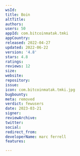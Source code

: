 ```yaml
---
wsId: 
title: Boin
altTitle: 
authors: 
users: 50
appId: com.bitcoinmatak.tmki
appCountry: 
released: 2022-04-27
updated: 2022-06-22
version: '4.8'
stars: 4.8
ratings: 
reviews: 12
size: 
website: 
repository: 
issue: 
icon: com.bitcoinmatak.tmki.jpg
bugbounty: 
meta: removed
verdict: fewusers
date: 2023-03-21
signer: 
reviewArchive: 
twitter: 
social: 
redirect_from: 
developerName: marc ferrell
features: 

---
```


